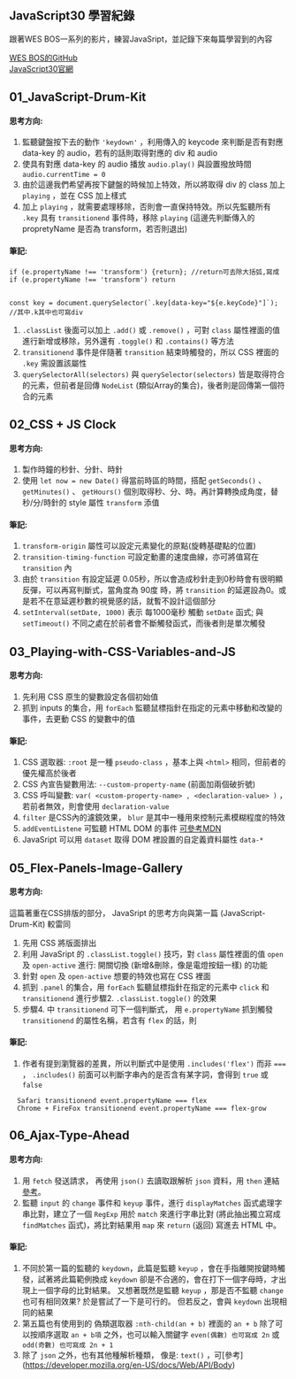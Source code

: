 ## JavaScript30 學習紀錄
跟著WES BOS一系列的影片，練習JavaSript，並記錄下來每篇學習到的內容

[WES BOS的GitHub](https://github.com/wesbos/JavaScript30)  
[JavaScript30官網](https://javascript30.com/)

## 01_JavaScript-Drum-Kit
#### 思考方向: 
1. 監聽鍵盤按下去的動作 `'keydown'` ，利用傳入的 keycode 來判斷是否有對應 data-key 的 audio，若有的話則取得對應的 div 和 audio
2. 使具有對應 data-key 的 audio 播放 `audio.play()` 與設置撥放時間 `audio.currentTime = 0`
3. 由於這邊我們希望再按下鍵盤的時候加上特效，所以將取得 div 的 class 加上 `playing` ，並在 CSS 加上樣式
4. 加上 `playing` ，就需要處理移除，否則會一直保持特效。所以先監聽所有 `.key` 具有 `transitionend` 事件時，移除 `playing` (這邊先判斷傳入的 propretyName 是否為 transform，若否則退出)

#### 筆記:
````
if (e.propertyName !== 'transform') {return}; //return可去除大括弧,寫成 if (e.propertyName !== 'transform') return


const key = document.querySelector(`.key[data-key="${e.keyCode}"]`); //其中.k其中也可寫div
````
1. `.classList` 後面可以加上 `.add()` 或 `.remove()` ，可對 `class` 屬性裡面的值進行新增或移除，另外還有 `.toggle()` 和 `.contains()` 等方法
2. `transitionend` 事件是伴隨著 `transition` 結束時觸發的，所以 CSS 裡面的 `.key` 需設置該屬性
3. `querySelectorAll(selectors)` 與 `querySelector(selectors)` 皆是取得符合的元素，但前者是回傳 `NodeList` (類似Array的集合)，後者則是回傳第一個符合的元素

## 02_CSS + JS Clock
#### 思考方向: 
1. 製作時鐘的秒針、分針、時針
2. 使用 `let now = new Date()` 得當前時區的時間，搭配 `getSeconds()` 、 `getMinutes()` 、 `getHours()` 個別取得秒、分、時。再計算轉換成角度，替秒/分/時針的 style 屬性 `transform` 添值
#### 筆記:
1. `transform-origin` 屬性可以設定元素變化的原點(旋轉基礎點的位置)
2. `transition-timing-function` 可設定動畫的速度曲線，亦可將值寫在 `transition` 內
3. 由於 `transition` 有設定延遲 0.05秒，所以會造成秒針走到0秒時會有很明顯反彈，可以再寫判斷式，當角度為 90度 時，將 `transition` 的延遲設為0。或是若不在意延遲秒數的視覺感的話，就暫不設計這個部分
4. `setInterval(setDate, 1000)` 表示 每1000毫秒 觸動 `setDate` 函式; 與 `setTimeout()` 不同之處在於前者會不斷觸發函式，而後者則是單次觸發

## 03_Playing-with-CSS-Variables-and-JS
#### 思考方向:
1. 先利用 CSS 原生的變數設定各個初始值
2. 抓到 inputs 的集合，用 `forEach` 監聽鼠標指針在指定的元素中移動和改變的事件，去更動 CSS 的變數中的值
#### 筆記:
1. CSS 選取器: `:root` 是一種 `pseudo-class` ，基本上與 `<html>` 相同，但前者的優先權高於後者
2. CSS 內宣告變數用法: `--custom-property-name` (前面加兩個破折號)
3. CSS 呼叫變數: `var( <custom-property-name> , <declaration-value> )` ，若前者無效，則會使用 `declaration-value` 
4. `filter` 是CSS內的濾鏡效果， `blur` 是其中一種用來控制元素模糊程度的特效
5. `addEventListene` 可監聽 HTML DOM 的事件 [可參考MDN](https://developer.mozilla.org/zh-TW/docs/Web/Events)
6. JavaSript 可以用 `dataset` 取得 DOM 裡設置的自定義資料屬性 `data-*`

## 05_Flex-Panels-Image-Gallery
#### 思考方向:
這篇著重在CSS排版的部分， JavaSript 的思考方向與第一篇 (JavaScript-Drum-Kit) 較雷同

1. 先用 CSS 將版面排出
2. 利用 JavaSript 的 `.classList.toggle()` 技巧，對 `class` 屬性裡面的值 `open` 及 `open-active` 進行: 開關切換 (新增&刪除，像是電燈按鈕一樣) 的功能
3. 針對 `open` 及 `open-active` 想要的特效也寫在 CSS 裡面
4. 抓到 `.panel` 的集合，用 `forEach` 監聽鼠標指針在指定的元素中 `click` 和 `transitionend` 進行步驟2. `.classList.toggle()` 的效果
5. 步驟4. 中 `transitionend` 可下一個判斷式， 用 `e.propertyName` 抓到觸發 `transitionend` 的屬性名稱，若含有 `flex` 的話，則
#### 筆記:
1. 作者有提到瀏覽器的差異，所以判斷式中是使用 `.includes('flex')` 而非 `===` ， `.includes()` 前面可以判斷字串內的是否含有某字詞，會得到 `true` 或 `false`

````
  Safari transitionend event.propertyName === flex
  Chrome + FireFox transitionend event.propertyName === flex-grow
````

## 06_Ajax-Type-Ahead
#### 思考方向:
1. 用 `fetch` 發送請求， 再使用 `json()` 去讀取跟解析 `json` 資料，用 `then` 連結 [參考](https://developer.mozilla.org/zh-TW/docs/Web/JavaScript/Reference/Global_Objects/Promise)。
2. 監聽 `input` 的 `change` 事件和 `keyup` 事件，進行 `displayMatches` 函式處理字串比對，建立了一個 `RegExp` 用於 `match` 來進行字串比對 (將此抽出獨立寫成 `findMatches` 函式)，將比對結果用 `map` 來 `return` (返回) 寫進去 HTML 中。

#### 筆記:
1. 不同於第一篇的監聽的 `keydown`，此篇是監聽 `keyup` ，會在手指離開按鍵時觸發，試著將此篇範例換成 `keydown` 卻是不合適的，會在打下一個字母時，才出現上一個字母的比對結果。 又想著既然是監聽 `keyup` ，那是否不監聽 `change` 也可有相同效果? 於是嘗試了一下是可行的。 但若反之，會與 `keydown` 出現相同的結果
2. 第五篇也有使用到的 偽類選取器 `:nth-child(an + b)` 裡面的 `an + b` 除了可以按順序選取 `an + b項` 之外，也可以輸入關鍵字 `even(偶數) 也可寫成 2n` 或 `odd(奇數) 也可寫成 2n + 1` 
3. 除了 `json` 之外，也有其他種解析種類， 像是: `text()` ，可[參考] (https://developer.mozilla.org/en-US/docs/Web/API/Body)
